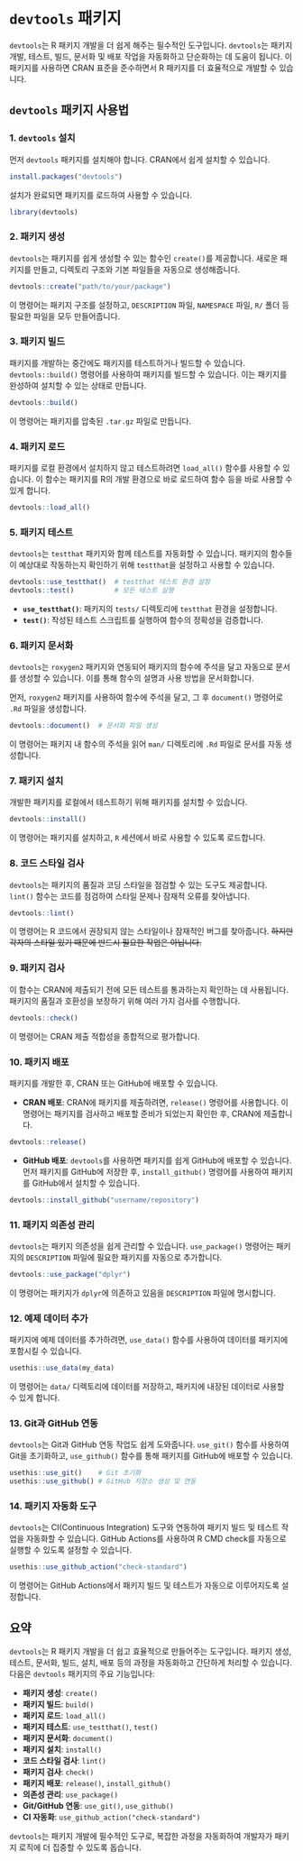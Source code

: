 
# `devtools` 패키지

`devtools`는 R 패키지 개발을 더 쉽게 해주는 필수적인 도구입니다. `devtools`는 패키지 개발, 테스트, 빌드, 문서화 및 배포 작업을 자동화하고 단순화하는 데 도움이 됩니다. 이 패키지를 사용하면 CRAN 표준을 준수하면서 R 패키지를 더 효율적으로 개발할 수 있습니다. 

## `devtools` 패키지 사용법

### 1. `devtools` 설치

먼저 `devtools` 패키지를 설치해야 합니다. CRAN에서 쉽게 설치할 수 있습니다.

```r
install.packages("devtools")
```

설치가 완료되면 패키지를 로드하여 사용할 수 있습니다.

```r
library(devtools)
```

### 2. 패키지 생성

`devtools`는 패키지를 쉽게 생성할 수 있는 함수인 `create()`를 제공합니다. 새로운 패키지를 만들고, 디렉토리 구조와 기본 파일들을 자동으로 생성해줍니다.

```r
devtools::create("path/to/your/package")
```

이 명령어는 패키지 구조를 설정하고, `DESCRIPTION` 파일, `NAMESPACE` 파일, `R/` 폴더 등 필요한 파일을 모두 만들어줍니다.

### 3. 패키지 빌드

패키지를 개발하는 중간에도 패키지를 테스트하거나 빌드할 수 있습니다. `devtools::build()` 명령어를 사용하여 패키지를 빌드할 수 있습니다. 이는 패키지를 완성하여 설치할 수 있는 상태로 만듭니다.

```r
devtools::build()
```

이 명령어는 패키지를 압축된 `.tar.gz` 파일로 만듭니다.

### 4. 패키지 로드

패키지를 로컬 환경에서 설치하지 않고 테스트하려면 `load_all()` 함수를 사용할 수 있습니다. 이 함수는 패키지를 R의 개발 환경으로 바로 로드하여 함수 등을 바로 사용할 수 있게 합니다.

```r
devtools::load_all()
```

### 5. 패키지 테스트

`devtools`는 `testthat` 패키지와 함께 테스트를 자동화할 수 있습니다. 패키지의 함수들이 예상대로 작동하는지 확인하기 위해 `testthat`을 설정하고 사용할 수 있습니다.

```r
devtools::use_testthat()  # testthat 테스트 환경 설정
devtools::test()          # 모든 테스트 실행
```

- **`use_testthat()`**: 패키지의 `tests/` 디렉토리에 `testthat` 환경을 설정합니다.
- **`test()`**: 작성된 테스트 스크립트를 실행하여 함수의 정확성을 검증합니다.

### 6. 패키지 문서화

`devtools`는 `roxygen2` 패키지와 연동되어 패키지의 함수에 주석을 달고 자동으로 문서를 생성할 수 있습니다. 이를 통해 함수의 설명과 사용 방법을 문서화합니다.

먼저, `roxygen2` 패키지를 사용하여 함수에 주석을 달고, 그 후 `document()` 명령어로 `.Rd` 파일을 생성합니다.

```r
devtools::document()  # 문서화 파일 생성
```

이 명령어는 패키지 내 함수의 주석을 읽어 `man/` 디렉토리에 `.Rd` 파일로 문서를 자동 생성합니다.

### 7. 패키지 설치

개발한 패키지를 로컬에서 테스트하기 위해 패키지를 설치할 수 있습니다. 

```r
devtools::install()
```

이 명령어는 패키지를 설치하고, `R` 세션에서 바로 사용할 수 있도록 로드합니다.

### 8. 코드 스타일 검사

`devtools`는 패키지의 품질과 코딩 스타일을 점검할 수 있는 도구도 제공합니다. `lint()` 함수는 코드를 점검하여 스타일 문제나 잠재적 오류를 찾아냅니다.

```r
devtools::lint()
```

이 명령어는 R 코드에서 권장되지 않는 스타일이나 잠재적인 버그를 찾아줍니다. ~~하지만 각자의 스타일 있기 때문에 반드시 필요한 작업은 아닙니다.~~

### 9. 패키지 검사

이 함수는 CRAN에 제출되기 전에 모든 테스트를 통과하는지 확인하는 데 사용됩니다. 패키지의 품질과 호환성을 보장하기 위해 여러 가지 검사를 수행합니다.

```r
devtools::check()
```

이 명령어는 CRAN 제출 적합성을 종합적으로 평가합니다.

### 10. 패키지 배포

패키지를 개발한 후, CRAN 또는 GitHub에 배포할 수 있습니다.

- **CRAN 배포**: CRAN에 패키지를 제출하려면, `release()` 명령어를 사용합니다. 이 명령어는 패키지를 검사하고 배포할 준비가 되었는지 확인한 후, CRAN에 제출합니다.

```r
devtools::release()
```

- **GitHub 배포**: `devtools`를 사용하면 패키지를 쉽게 GitHub에 배포할 수 있습니다. 먼저 패키지를 GitHub에 저장한 후, `install_github()` 명령어를 사용하여 패키지를 GitHub에서 설치할 수 있습니다.

```r
devtools::install_github("username/repository")
```

### 11. 패키지 의존성 관리

`devtools`는 패키지 의존성을 쉽게 관리할 수 있습니다. `use_package()` 명령어는 패키지의 `DESCRIPTION` 파일에 필요한 패키지를 자동으로 추가합니다.

```r
devtools::use_package("dplyr")
```

이 명령어는 패키지가 `dplyr`에 의존하고 있음을 `DESCRIPTION` 파일에 명시합니다.

### 12. 예제 데이터 추가

패키지에 예제 데이터를 추가하려면, `use_data()` 함수를 사용하여 데이터를 패키지에 포함시킬 수 있습니다.

```r
usethis::use_data(my_data)
```

이 명령어는 `data/` 디렉토리에 데이터를 저장하고, 패키지에 내장된 데이터로 사용할 수 있게 합니다.

### 13. Git과 GitHub 연동

`devtools`는 Git과 GitHub 연동 작업도 쉽게 도와줍니다. `use_git()` 함수를 사용하여 Git을 초기화하고, `use_github()` 함수를 통해 패키지를 GitHub에 배포할 수 있습니다.

```r
usethis::use_git()    # Git 초기화
usethis::use_github() # GitHub 저장소 생성 및 연동
```

### 14. 패키지 자동화 도구

`devtools`는 CI(Continuous Integration) 도구와 연동하여 패키지 빌드 및 테스트 작업을 자동화할 수 있습니다. GitHub Actions를 사용하여 R CMD check를 자동으로 실행할 수 있도록 설정할 수 있습니다.

```r
usethis::use_github_action("check-standard")
```

이 명령어는 GitHub Actions에서 패키지 빌드 및 테스트가 자동으로 이루어지도록 설정합니다.

## 요약

`devtools`는 R 패키지 개발을 더 쉽고 효율적으로 만들어주는 도구입니다. 패키지 생성, 테스트, 문서화, 빌드, 설치, 배포 등의 과정을 자동화하고 간단하게 처리할 수 있습니다. 다음은 `devtools` 패키지의 주요 기능입니다:

- **패키지 생성**: `create()`
- **패키지 빌드**: `build()`
- **패키지 로드**: `load_all()`
- **패키지 테스트**: `use_testthat()`, `test()`
- **패키지 문서화**: `document()`
- **패키지 설치**: `install()`
- **코드 스타일 검사**: `lint()`
- **패키지 검사**: `check()`
- **패키지 배포**: `release()`, `install_github()`
- **의존성 관리**: `use_package()`
- **Git/GitHub 연동**: `use_git()`, `use_github()`
- **CI 자동화**: `use_github_action("check-standard")`

`devtools`는 패키지 개발에 필수적인 도구로, 복잡한 과정을 자동화하여 개발자가 패키지 로직에 더 집중할 수 있도록 돕습니다.
